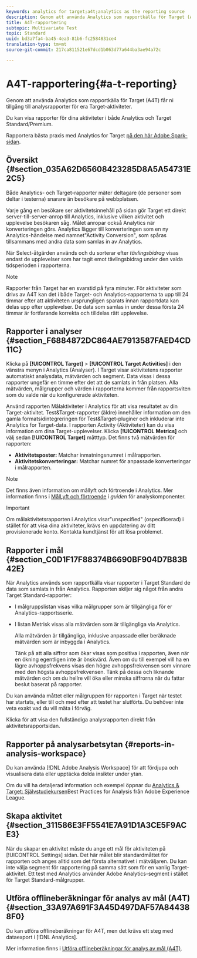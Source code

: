 ```yaml
---
keywords: analytics for target;a4t;analytics as the reporting source
description: Genom att använda Analytics som rapportkälla för Target (A4T) får ni tillgång till analysrapporter för era Target-aktiviteter.
title: A4T-rapportering
subtopic: Multivariate Test
topic: Standard
uuid: bd3a7fa4-ba45-4ea3-81b6-fc2584831ce4
translation-type: tm+mt
source-git-commit: 217ca811521e67dcd1b063d77a644ba3ae94a72c

---
```



# A4T-rapportering{#a-t-reporting}

Genom att använda Analytics som rapportkälla för Target (A4T) får ni tillgång till analysrapporter för era Target-aktiviteter.

Du kan visa rapporter för dina aktiviteter i både Analytics och Target Standard/Premium.

Rapportera bästa praxis med Analytics for Target [på den här Adobe Spark-sidan](https://spark.adobe.com/page/Lo3Spm4oBOvwF/).

## Översikt {#section_035A62D65608423285D8A5A54731E2C5}

Både Analytics- och Target-rapporter mäter deltagare (de personer som deltar i testerna) snarare än besökare på webbplatsen.

Varje gång en besökare ser aktivitetsinnehåll på sidan gör Target ett direkt server-till-server-anrop till Analytics, inklusive vilken aktivitet och upplevelse besökaren såg. Målet anropar också Analytics när konverteringen görs. Analytics lägger till konverteringen som en ny Analytics-händelse med namnet&quot;Activity Conversion&quot;, som spåras tillsammans med andra data som samlas in av Analytics.

När Select-åtgärden används och du sorterar efter *tävlingsbidrag* visas endast de upplevelser som har tagit emot tävlingsbidrag under den valda tidsperioden i rapporterna.

>[!NOTE]
>
>Rapporter från Target har en svarstid på fyra minuter. För aktiviteter som drivs av A4T kan det i både Target- och Analytics-rapporterna ta upp till 24 timmar efter att aktiviteten ursprungligen sparats innan rapportdata kan delas upp efter upplevelser. De data som samlas in under dessa första 24 timmar är fortfarande korrekta och tilldelas rätt upplevelse.

## Rapporter i analyser {#section_F6884872DC864AE7913587FAED4CD11C}

Klicka på **[!UICONTROL Target]** > **[!UICONTROL Target Activities]** i den vänstra menyn i Analytics (Analyser). I Target visar aktivitetens rapporter automatiskt analysdata, mätvärden och segment. Data visas i dessa rapporter ungefär en timme efter det att de samlats in från platsen. Alla mätvärden, målgrupper och värden i rapporterna kommer från rapportsviten som du valde när du konfigurerade aktiviteten.

Använd rapporten Målaktiviteter i Analytics för att visa resultatet av din Target-aktivitet. Test&amp;Target-rapporter (äldre) innehåller information om den gamla formatsidintegreringen för Test&amp;Target-pluginer och inkluderar inte Analytics for Target-data. I rapporten Activity (Aktiviteter) kan du visa information om dina Target-upplevelser. Klicka **[!UICONTROL Metrics]** och välj sedan **[!UICONTROL Target]** måtttyp. Det finns två mätvärden för rapporten:

* **Aktivitetsposter:** Matchar inmatningsnumret i målrapporten.
* **Aktivitetskonverteringar:** Matchar numret för anpassade konverteringar i målrapporten.

>[!NOTE]
>
>Det finns även information om mållyft och förtroende i Analytics. Mer information finns i [MålLyft och förtroende](https://docs.adobe.com/content/help/en/analytics/components/variables/dimensions-reports/report-target-lift-confidence.html) i *guiden* för analyskomponenter.

>[!IMPORTANT]
>
>Om målaktivitetsrapporten i Analytics visar&quot;unspecified&quot; (ospecificerad) i stället för att visa dina aktiviteter, krävs en uppdatering av ditt provisionerade konto. Kontakta kundtjänst för att lösa problemet.

## Rapporter i mål {#section_C0D1F17F88374B6690BF904D7B83B42E}

När Analytics används som rapportkälla visar rapporter i Target Standard de data som samlats in från Analytics. Rapporten skiljer sig något från andra Target Standard-rapporter:

* I målgruppslistan visas vilka målgrupper som är tillgängliga för er Analytics-rapportsserie.
* I listan Metrisk visas alla mätvärden som är tillgängliga via Analytics.

   Alla mätvärden är tillgängliga, inklusive anpassade eller beräknade mätvärden som är inbyggda i Analytics.

   Tänk på att alla siffror som ökar visas som positiva i rapporten, även när en ökning egentligen inte är önskvärd. Även om du till exempel vill ha en lägre avhoppsfrekvens visas den högre avhoppsfrekvensen som vinnare med den högsta avhoppsfrekvensen. Tänk på dessa och liknande mätvärden och om du hellre vill öka eller minska siffrorna när du fattar beslut baserat på rapporter.

Du kan använda måttet eller målgruppen för rapporten i Target när testet har startats, eller till och med efter att testet har slutförts. Du behöver inte veta exakt vad du vill mäta i förväg.

Klicka för att visa den fullständiga analysrapporten direkt från aktivitetsrapportsidan.

## Rapporter på analysarbetsytan {#reports-in-analysis-workspace}

Du kan använda [!DNL Adobe Analysis Workspace] för att fördjupa och visualisera data eller upptäcka dolda insikter under ytan.

Om du vill ha detaljerad information och exempel öppnar du [Analytics &amp; Target: Självstudiekursen](https://spark.adobe.com/page/Lo3Spm4oBOvwF/)Best Practices for Analysis från Adobe Experience League.

## Skapa aktivitet {#section_311586E3FF5541E7A91D1A3CE5F9ACE3}

När du skapar en aktivitet måste du ange ett mål för aktiviteten på [!UICONTROL Settings] sidan. Det här målet blir standardmåttet för rapporten och anges alltid som det första alternativet i mätväljaren. Du kan inte välja segment för rapportering på samma sätt som för en vanlig Target-aktivitet. Ett test med Analytics använder Adobe Analytics-segment i stället för Target Standard-målgrupper.

## Utföra offlineberäkningar för analys av mål (A4T) {#section_33A97A691F3A45D497DAF57A844388F0}

Du kan utföra offlineberäkningar för A4T, men det krävs ett steg med dataexport i [!DNL Analytics].

Mer information finns i [Utföra offlineberäkningar för analys av mål (A4T)](../../c-reports/conversion-rate.md#concept_0D0002A1EBDF420E9C50E2A46F36629B).
